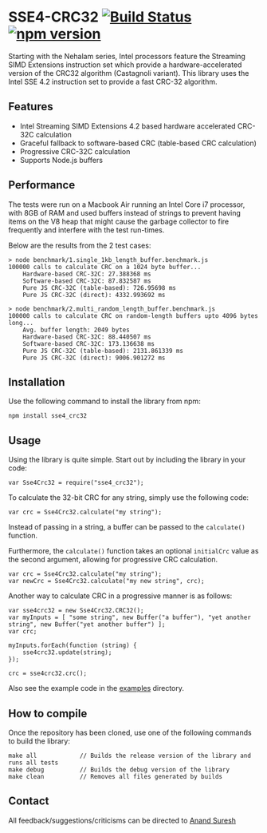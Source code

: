 # SSE4-CRC32 [![Build Status](https://travis-ci.org/anandsuresh/sse4_crc32.svg?branch=master)](https://travis-ci.org/anandsuresh/sse4_crc32) [![npm version](https://badge.fury.io/js/sse4_crc32.svg)](http://badge.fury.io/js/sse4_crc32)

Starting with the Nehalam series, Intel processors feature the Streaming SIMD Extensions instruction set which
provide a hardware-accelerated version of the CRC32 algorithm (Castagnoli variant). This library uses the
Intel SSE 4.2 instruction set to provide a fast CRC-32 algorithm.


## Features

- Intel Streaming SIMD Extensions 4.2 based hardware accelerated CRC-32C calculation
- Graceful fallback to software-based CRC (table-based CRC calculation)
- Progressive CRC-32C calculation
- Supports Node.js buffers


## Performance

The tests were run on a Macbook Air running an Intel Core i7 processor, with 8GB of RAM and used buffers
instead of strings to prevent having items on the V8 heap that might cause the garbage collector to fire
frequently and interfere with the test run-times.

Below are the results from the 2 test cases:

    > node benchmark/1.single_1kb_length_buffer.benchmark.js
    100000 calls to calculate CRC on a 1024 byte buffer...
        Hardware-based CRC-32C: 27.388368 ms
        Software-based CRC-32C: 87.832587 ms
        Pure JS CRC-32C (table-based): 726.95698 ms
        Pure JS CRC-32C (direct): 4332.993692 ms

    > node benchmark/2.multi_random_length_buffer.benchmark.js
    100000 calls to calculate CRC on random-length buffers upto 4096 bytes long...
        Avg. buffer length: 2049 bytes
        Hardware-based CRC-32C: 88.440507 ms
        Software-based CRC-32C: 173.136638 ms
        Pure JS CRC-32C (table-based): 2131.861339 ms
        Pure JS CRC-32C (direct): 9006.901272 ms


## Installation

Use the following command to install the library from npm:

    npm install sse4_crc32


## Usage

Using the library is quite simple. Start out by including the library in your code:

    var Sse4Crc32 = require("sse4_crc32");

To calculate the 32-bit CRC for any string, simply use the following code:

    var crc = Sse4Crc32.calculate("my string");

Instead of passing in a string, a buffer can be passed to the `calculate()` function.

Furthermore, the `calculate()` function takes an optional `initialCrc` value as the second argument, allowing
for progressive CRC calculation.

    var crc = Sse4Crc32.calculate("my string");
    var newCrc = Sse4Crc32.calculate("my new string", crc);

Another way to calculate CRC in a progressive manner is as follows:

    var sse4crc32 = new Sse4Crc32.CRC32();
    var myInputs = [ "some string", new Buffer("a buffer"), "yet another string", new Buffer("yet another buffer") ];
    var crc;

    myInputs.forEach(function (string) {
        sse4crc32.update(string);
    });

    crc = sse4crc32.crc();

Also see the example code in the [examples](https://github.com/anandsuresh/sse4_crc32/tree/master/examples)
directory.

## How to compile

Once the repository has been cloned, use one of the following commands to build the library:

    make all            // Builds the release version of the library and runs all tests
    make debug          // Builds the debug version of the library
    make clean          // Removes all files generated by builds


## Contact

All feedback/suggestions/criticisms can be directed to [Anand Suresh](http://www.github.com/anandsuresh)
